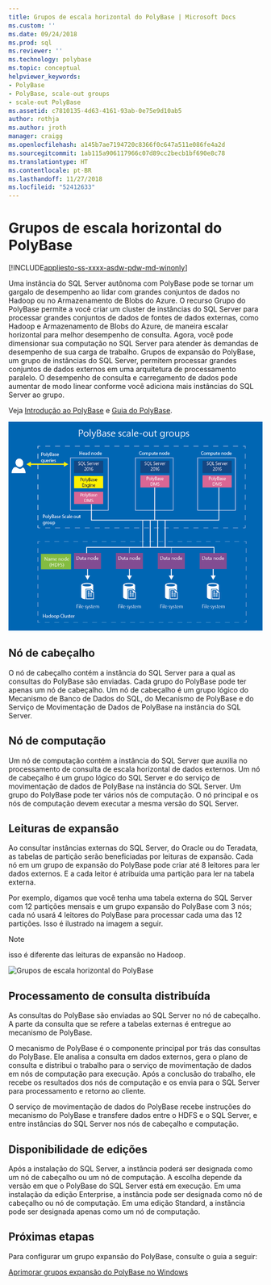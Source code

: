 ```yaml
---
title: Grupos de escala horizontal do PolyBase | Microsoft Docs
ms.custom: ''
ms.date: 09/24/2018
ms.prod: sql
ms.reviewer: ''
ms.technology: polybase
ms.topic: conceptual
helpviewer_keywords:
- PolyBase
- PolyBase, scale-out groups
- scale-out PolyBase
ms.assetid: c7810135-4d63-4161-93ab-0e75e9d10ab5
author: rothja
ms.author: jroth
manager: craigg
ms.openlocfilehash: a145b7ae7194720c8366f0c647a511e086fe4a2d
ms.sourcegitcommit: 1ab115a906117966c07d89cc2becb1bf690e8c78
ms.translationtype: HT
ms.contentlocale: pt-BR
ms.lasthandoff: 11/27/2018
ms.locfileid: "52412633"
---
```

# <a name="polybase-scale-out-groups"></a>Grupos de escala horizontal do PolyBase

[!INCLUDE[appliesto-ss-xxxx-asdw-pdw-md-winonly](../../includes/appliesto-ss-xxxx-xxxx-xxx-md-winonly.md)]

Uma instância do SQL Server autônoma com PolyBase pode se tornar um gargalo de desempenho ao lidar com grandes conjuntos de dados no Hadoop ou no Armazenamento de Blobs do Azure. O recurso Grupo do PolyBase permite a você criar um cluster de instâncias do SQL Server para processar grandes conjuntos de dados de fontes de dados externas, como Hadoop e Armazenamento de Blobs do Azure, de maneira escalar horizontal para melhor desempenho de consulta. Agora, você pode dimensionar sua computação no SQL Server para atender às demandas de desempenho de sua carga de trabalho. Grupos de expansão do PolyBase, um grupo de instâncias do SQL Server, permitem processar grandes conjuntos de dados externos em uma arquitetura de processamento paralelo. O desempenho de consulta e carregamento de dados pode aumentar de modo linear conforme você adiciona mais instâncias do SQL Server ao grupo. 
  
Veja [Introdução ao PolyBase](../../relational-databases/polybase/get-started-with-polybase.md) e [Guia do PolyBase](../../relational-databases/polybase/polybase-guide.md).
  
![Grupos de escala horizontal do PolyBase](../../relational-databases/polybase/media/polybase-scale-out-groups.png "Grupos de escala horizontal do PolyBase")  
  
## <a name="head-node"></a>Nó de cabeçalho  

O nó de cabeçalho contém a instância do SQL Server para a qual as consultas do PolyBase são enviadas. Cada grupo do PolyBase pode ter apenas um nó de cabeçalho. Um nó de cabeçalho é um grupo lógico do Mecanismo de Banco de Dados do SQL, do Mecanismo de PolyBase e do Serviço de Movimentação de Dados de PolyBase na instância do SQL Server.
  
## <a name="compute-node"></a>Nó de computação  

Um nó de computação contém a instância do SQL Server que auxilia no processamento de consulta de escala horizontal de dados externos. Um nó de cabeçalho é um grupo lógico do SQL Server e do serviço de movimentação de dados de PolyBase na instância do SQL Server. Um grupo do PolyBase pode ter vários nós de computação. O nó principal e os nós de computação devem executar a mesma versão do SQL Server.

## <a name="scale-out-reads"></a>Leituras de expansão

Ao consultar instâncias externas do SQL Server, do Oracle ou do Teradata, as tabelas de partição serão beneficiadas por leituras de expansão. Cada nó em um grupo de expansão do PolyBase pode criar até 8 leitores para ler dados externos. E a cada leitor é atribuída uma partição para ler na tabela externa. 

Por exemplo, digamos que você tenha uma tabela externa do SQL Server com 12 partições mensais e um grupo expansão do PolyBase com 3 nós; cada nó usará 4 leitores do PolyBase para processar cada uma das 12 partições. Isso é ilustrado na imagem a seguir. 

> [!NOTE]
 isso é diferente das leituras de expansão no Hadoop. 

![Grupos de escala horizontal do PolyBase](../../relational-databases/polybase/media/polybase-scale-out-groups2.png "Grupos de escala horizontal do PolyBase")
  
## <a name="distributed-query-processing"></a>Processamento de consulta distribuída  

As consultas do PolyBase são enviadas ao SQL Server no nó de cabeçalho. A parte da consulta que se refere a tabelas externas é entregue ao mecanismo de PolyBase.
  
O mecanismo de PolyBase é o componente principal por trás das consultas do PolyBase. Ele analisa a consulta em dados externos, gera o plano de consulta e distribui o trabalho para o serviço de movimentação de dados em nós de computação para execução. Após a conclusão do trabalho, ele recebe os resultados dos nós de computação e os envia para o SQL Server para processamento e retorno ao cliente.
  
O serviço de movimentação de dados do PolyBase recebe instruções do mecanismo do PolyBase e transfere dados entre o HDFS e o SQL Server, e entre instâncias do SQL Server nos nós de cabeçalho e computação.
  
## <a name="editions-availability"></a>Disponibilidade de edições  

Após a instalação do SQL Server, a instância poderá ser designada como um nó de cabeçalho ou um nó de computação. A escolha depende da versão em que o PolyBase do SQL Server está em execução. Em uma instalação da edição Enterprise, a instância pode ser designada como nó de cabeçalho ou nó de computação. Em uma edição Standard, a instância pode ser designada apenas como um nó de computação.

## <a name="next-steps"></a>Próximas etapas

Para configurar um grupo expansão do PolyBase, consulte o guia a seguir:

[Aprimorar grupos expansão do PolyBase no Windows](configure-scale-out-groups-windows.md)
